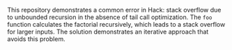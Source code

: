 This repository demonstrates a common error in Hack: stack overflow due to unbounded recursion in the absence of tail call optimization. The `foo` function calculates the factorial recursively, which leads to a stack overflow for larger inputs. The solution demonstrates an iterative approach that avoids this problem.